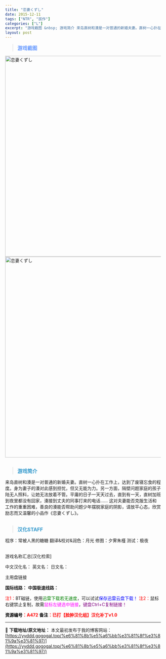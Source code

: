 ```yaml
---
title: "恋妻くずし"
date: 2015-12-11
tags: ["NTR", "拔作"]
categories: ["L"]
excerpt: "游戏截图 &nbsp; 游戏简介 来岛直树和湊是一对普通的新婚夫妻。直树一心扑在工作上，达到了废寝忘食的程度。身为妻子的湊对此感到担忧，但又无能为力。另一方面，隔壁问题家庭的孩子陆无人照料，让她无法放着不管。平庸的日子一天天过去，直到有一天，直树加班到夜里都没有回家，湊接到丈夫的同事打来的电话…… &hellip;"
layout: post
---
```


<div>
<blockquote><b><span style="font-size: 12pt; color: #6699ff;">游戏截图</span></b></blockquote>
<div><img title="点击放大" src="https://yyddd.gogogal.top/wp-content/uploads/2025/04/20250430_6811e7752b08c.webp" alt="恋妻くずし" width="650" /></div>
<div><img title="点击放大" src="https://yyddd.gogogal.top/wp-content/uploads/2025/04/20250430_6811e7770b375.webp" alt="恋妻くずし" width="650" /></div>
&nbsp;
<blockquote><b><span style="font-size: 12pt; color: #3399cc;">游戏简介</span></b></blockquote>
<div>来岛直树和湊是一对普通的新婚夫妻。直树一心扑在工作上，达到了废寝忘食的程度。身为妻子的湊对此感到担忧，但又无能为力。另一方面，隔壁问题家庭的孩子陆无人照料，让她无法放着不管。平庸的日子一天天过去，直到有一天，直树加班到夜里都没有回家，湊接到丈夫的同事打来的电话……
这对夫妻能否克服生活和工作的重重困难，善良的湊能否帮助问题少年摆脱家庭的阴影，请放平心态，欣赏励志而又温馨的小品作《恋妻くずし》。</div>
&nbsp;
<blockquote><b><span style="font-size: 12pt; color: #3399cc;">汉化STAFF</span></b></blockquote>
<div>程序：常被人黑的糖糖
翻译&amp;校对&amp;润色：月光
修图：夕霁朱槿
测试：极夜</div>
&nbsp;

游戏名称汇总[汉化检索]

中文汉化名：
英文名：
日文名：
</div>
<div class="panel panel-primary">
<div class="panel-heading">主用盘链接</div>
<div class="panel-body">

<b>国际线路：</b>
<b>中国极速线路：</b>


<span style="color: #ff0000;">注1：</span>BT磁链，使用<span style="color: #008000;">迅雷下载若无速度</span>，可以试试<span style="color: #0000ff;">保存迅雷云盘下载！</span>
<span style="color: #ff0000;">注2：</span>鼠标右键禁止复制，故需<span style="color: #ff00ff;">鼠标左键选中链接</span>，<span style="color: #800080;">键盘Ctrl+C复制链接！</span>

</div>
<div class="panel-footer"><span style="color: #ff0000;"><b><span style="color: #000000;">资源编号</span>：A472</b></span>
<span style="color: #ff0000;"><b><span style="color: #000000;">备注</span>：已打【脸肿汉化组】汉化补丁v1.0</b></span></div>
</div>

---
📖 **下载地址/原文地址：** 本文最初发布于我的博客网站：[https://yyddd.gogogal.top/%e6%81%8b%e5%a6%bb%e3%81%8f%e3%81%9a%e3%81%97/](https://yyddd.gogogal.top/%e6%81%8b%e5%a6%bb%e3%81%8f%e3%81%9a%e3%81%97/)
